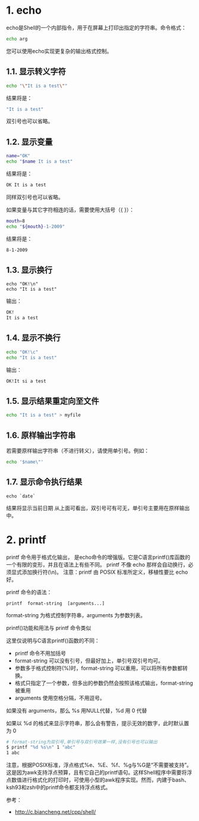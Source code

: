 # 1. echo

echo是Shell的一个内部指令，用于在屏幕上打印出指定的字符串。命令格式：

```bash
echo arg
```

您可以使用echo实现更复杂的输出格式控制。

## 1.1. 显示转义字符

```bash
echo "\"It is a test\""
```

结果将是：

```bash
"It is a test"
```

双引号也可以省略。

## 1.2. 显示变量

```bash
name="OK"
echo "$name It is a test"
```

结果将是：

```bash
OK It is a test
```

同样双引号也可以省略。

如果变量与其它字符相连的话，需要使用大括号（{ }）：

```bash
mouth=8
echo "${mouth}-1-2009"
```

结果将是：

```bash
8-1-2009
```

## 1.3. 显示换行

```
echo "OK!\n"
echo "It is a test"
```

输出：

```bash
OK!
It is a test
```

## 1.4. 显示不换行

```bash
echo "OK!\c"
echo "It is a test"
```

输出：

```bash
OK!It si a test
```

## 1.5. 显示结果重定向至文件

```bash
echo "It is a test" > myfile
```

## 1.6. 原样输出字符串

若需要原样输出字符串（不进行转义），请使用单引号。例如：

```bash
echo '$name\"'
```

## 1.7. 显示命令执行结果

```
echo `date`
```

结果将显示当前日期
从上面可看出，双引号可有可无，单引号主要用在原样输出中。

# 2. printf

printf 命令用于格式化输出， 是echo命令的增强版。它是C语言printf()库函数的一个有限的变形，并且在语法上有些不同。
printf 不像 echo 那样会自动换行，必须显式添加换行符(\n)。
注意：printf 由 POSIX 标准所定义，移植性要比 echo 好。

printf 命令的语法：

```
printf  format-string  [arguments...]
```

format-string 为格式控制字符串，arguments 为参数列表。

printf()功能和用法与 printf 命令类似

这里仅说明与C语言printf()函数的不同：

- printf 命令不用加括号
- format-string 可以没有引号，但最好加上，单引号双引号均可。
- 参数多于格式控制符(%)时，format-string 可以重用，可以将所有参数都转换。
- 格式只指定了一个参数，但多出的参数仍然会按照该格式输出，format-string 被重用
- arguments 使用空格分隔，不用逗号。

如果没有 arguments，那么 %s 用NULL代替，%d 用 0 代替

如果以 %d 的格式来显示字符串，那么会有警告，提示无效的数字，此时默认置为 0

```bash
# format-string为双引号,单引号与双引号效果一样,没有引号也可以输出
$ printf "%d %s\n" 1 "abc"
1 abc
```

注意，根据POSIX标准，浮点格式%e、%E、%f、%g与%G是“不需要被支持”。这是因为awk支持浮点预算，且有它自己的printf语句。这样Shell程序中需要将浮点数值进行格式化的打印时，可使用小型的awk程序实现。然而，内建于bash、ksh93和zsh中的printf命令都支持浮点格式。



参考：

- http://c.biancheng.net/cpp/shell/